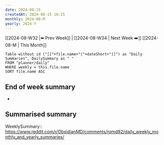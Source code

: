 ```yaml
---
date: 2024-08-15
createdAt: 2024-08-15 16:15
monthly: 2024-08-M
yearly: 2024-Y
---
```






 [[2024-08-W32 |⬅️ Prev Week]] | [[2024-08-W34 | Next Week ➡️]] 
[[2024-08-M | This Month]]

```dataview
Table without id ("[["+file.name+"|"+dateShort+"]]") as "Daily Summaries", DailySummary as " "
FROM "planner/daily"
WHERE weekly = this.file.name
SORT file.name ASC
```

## End of week summary
- 

**Summarised summary**
- 

WeeklySummary::
https://www.reddit.com/r/ObsidianMD/comments/rqmd82/daily_weekly_monthly_and_yearly_summaries/

